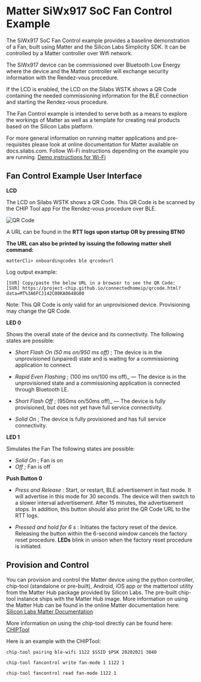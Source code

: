 # Matter SiWx917 SoC Fan Control Example

The SiWx917 SoC Fan Control example provides a baseline demonstration of a Fan, 
built using Matter and the Silicon Labs Simplicity SDK. It can be controlled
by a Matter controller over Wifi network.

The SiWx917 device can be commissioned over Bluetooth Low Energy where the device
and the Matter controller will exchange security information with the Rendez-vous
procedure.

If the LCD is enabled, the LCD on the Silabs WSTK shows a QR Code containing the
needed commissioning information for the BLE connection and starting the
Rendez-vous procedure.

The Fan Control example is intended to serve both as a means to explore the
workings of Matter as well as a template for creating real products based on the
Silicon Labs platform.

For more general information on running matter applications and pre-requisites please look at online 
documentation for Matter available on docs.silabs.com. Follow Wi-Fi instructions depending on the example you are running.
[Demo instructions for Wi-Fi](https://docs.silabs.com/matter/2.5.0/matter-wifi)

## Fan Control Example User Interface

**LCD** 

The LCD on Silabs WSTK shows a QR Code. This QR Code is be scanned by the CHIP Tool app For the Rendez-vous procedure over BLE.

![QR Code](qr_code_img.png)

A URL can be found in the **RTT logs upon startup OR by pressing BTN0**

**The URL can also be printed by issuing the following matter shell command:**

```shell
matterCli> onboardingcodes ble qrcodeurl
```

Log output example:

```shell
[SVR] Copy/paste the below URL in a browser to see the QR Code:
[SVR] https://project-chip.github.io/connectedhomeip/qrcode.html?data=MT%3A6FCJ142C00KA0648G00
```

Note: This QR Code is only valid for an unprovisioned device. Provisioning may change the QR Code.

**LED 0** 

Shows the overall state of the device and its connectivity. The following states are possible:

-   _Short Flash On (50 ms on/950 ms off)_ ; The device is in the unprovisioned (unpaired) state and is waiting for a commissioning application to connect.

-   _Rapid Even Flashing_ ; (100 ms on/100 ms off)_ &mdash; The device is in the unprovisioned state and a commissioning application is connected through Bluetooth LE.

-   _Short Flash Off_ ; (950ms on/50ms off)_ &mdash; The device is fully
provisioned, but does not yet have full service
connectivity.

-   _Solid On_ ; The device is fully provisioned and has full service connectivity.

**LED 1** 

Simulates the Fan The following states are possible:

-   _Solid On_ ; Fan is on
-   _Off_ ; Fan is off

    
**Push Button 0**

-   _Press and Release_ : Start, or restart, BLE advertisement in fast mode. It will advertise in this mode
for 30 seconds. The device will then switch to a slower interval advertisement.
After 15 minutes, the advertisement stops. In addition, this button should also print the QR Code URL to the RTT logs.

-   _Pressed and hold for 6 s_ : Initiates the factory reset of the device.
 Releasing the button within the 6-second window cancels the factory reset
 procedure. **LEDs** blink in unison when the factory reset procedure is
 initiated.

## Provision and Control

You can provision and control the Matter device using the python controller, chip-tool (standalone or pre-built), Android, iOS app or the mattertool utility from the Matter Hub package provided by Silicon Labs. The pre-built chip-tool instance ships with the Matter Hub image. More information on using the Matter Hub can be found in the online Matter documentation here: [Silicon Labs Matter Documentation](https://docs.silabs.com/matter/2.5.0/matter-thread/raspi-img)

More information on using the chip-tool directly can be found here: [CHIPTool](https://github.com/project-chip/connectedhomeip/blob/master/examples/chip-tool/README.md)


Here is an example with the CHIPTool:

```shell
chip-tool pairing ble-wifi 1122 $SSID $PSK 20202021 3840

chip-tool fancontrol write fan-mode 1 1122 1

chip-tool fancontrol read fan-mode 1122 1
```